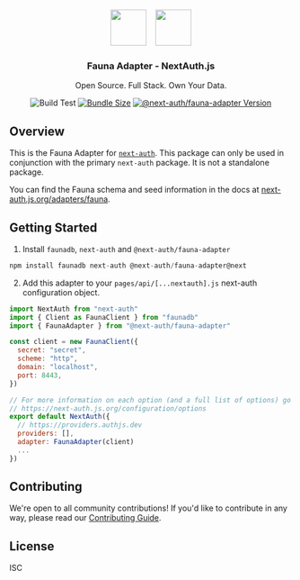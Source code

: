 <p align="center">
   <br/>
   <a href="https://next-auth.js.org" target="_blank">
   <img height="64px" src="https://next-auth.js.org/img/logo/logo-sm.png" /></a>&nbsp;&nbsp;&nbsp;&nbsp;<img height="64px" src="https://raw.githubusercontent.com/nextauthjs/adapters/main/packages/fauna/logo.svg" />
   <h3 align="center"><b>Fauna Adapter</b> - NextAuth.js</h3>
   <p align="center">
   Open Source. Full Stack. Own Your Data.
   </p>
   <p align="center" style="align: center;">
      <img src="https://github.com/nextauthjs/next-auth/actions/workflows/release.yml/badge.svg?branch=main" alt="Build Test" />
      <a href="https://www.npmjs.com/package/@next-auth/faunadb-adapter" target="_blank"><img src="https://img.shields.io/bundlephobia/minzip/@next-auth/fauna-adapter/next" alt="Bundle Size"/></a>
      <a href="https://www.npmjs.com/package/@next-auth/faunadb-adapter" target="_blank"><img src="https://img.shields.io/npm/v/@next-auth/fauna-adapter/next" alt="@next-auth/fauna-adapter Version" /></a>
   </p>
</p>

## Overview

This is the Fauna Adapter for [`next-auth`](https://next-auth.js.org). This package can only be used in conjunction with the primary `next-auth` package. It is not a standalone package.

You can find the Fauna schema and seed information in the docs at [next-auth.js.org/adapters/fauna](https://next-auth.js.org/adapters/fauna).

## Getting Started

1. Install `faunadb`, `next-auth` and `@next-auth/fauna-adapter`

```js
npm install faunadb next-auth @next-auth/fauna-adapter@next
```

2. Add this adapter to your `pages/api/[...nextauth].js` next-auth configuration object.

```js
import NextAuth from "next-auth"
import { Client as FaunaClient } from "faunadb"
import { FaunaAdapter } from "@next-auth/fauna-adapter"

const client = new FaunaClient({
  secret: "secret",
  scheme: "http",
  domain: "localhost",
  port: 8443,
})

// For more information on each option (and a full list of options) go to
// https://next-auth.js.org/configuration/options
export default NextAuth({
  // https://providers.authjs.dev
  providers: [],
  adapter: FaunaAdapter(client)
  ...
})
```

## Contributing

We're open to all community contributions! If you'd like to contribute in any way, please read our [Contributing Guide](https://github.com/nextauthjs/next-auth/blob/main/CONTRIBUTING.md).

## License

ISC
